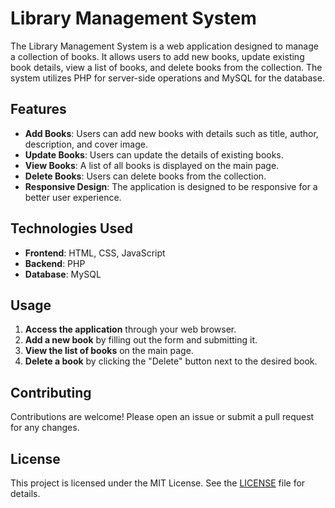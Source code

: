 # Library Management System

The Library Management System is a web application designed to manage a collection of books. It allows users to add new books, update existing book details, view a list of books, and delete books from the collection. The system utilizes PHP for server-side operations and MySQL for the database. 

## Features

- **Add Books**: Users can add new books with details such as title, author, description, and cover image.
- **Update Books**: Users can update the details of existing books.
- **View Books**: A list of all books is displayed on the main page.
- **Delete Books**: Users can delete books from the collection.
- **Responsive Design**: The application is designed to be responsive for a better user experience.

## Technologies Used

- **Frontend**: HTML, CSS, JavaScript
- **Backend**: PHP
- **Database**: MySQL


## Usage

1. **Access the application** through your web browser.
2. **Add a new book** by filling out the form and submitting it.
3. **View the list of books** on the main page.
4. **Delete a book** by clicking the "Delete" button next to the desired book.

## Contributing

Contributions are welcome! Please open an issue or submit a pull request for any changes.

## License

This project is licensed under the MIT License. See the [LICENSE](LICENSE) file for details.
